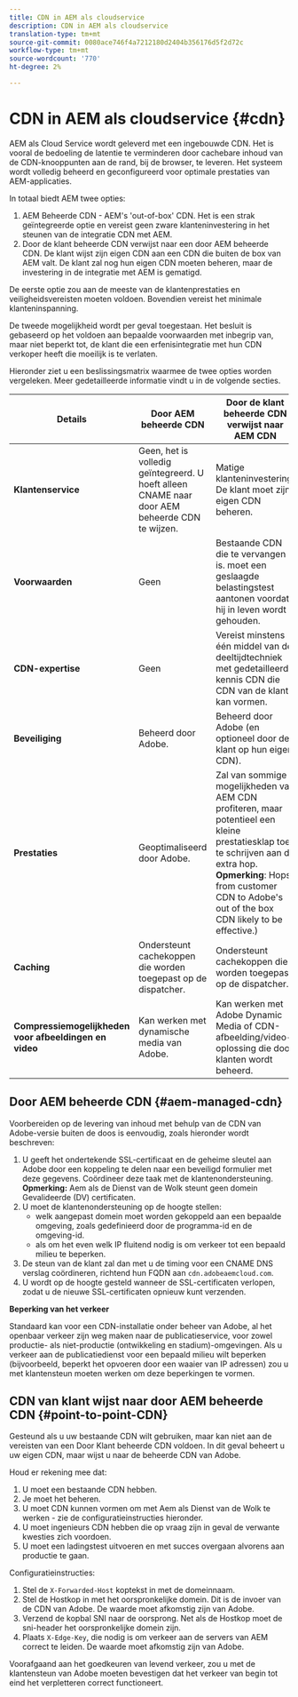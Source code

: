 ```yaml
---
title: CDN in AEM als cloudservice
description: CDN in AEM als cloudservice
translation-type: tm+mt
source-git-commit: 0080ace746f4a7212180d2404b356176d5f2d72c
workflow-type: tm+mt
source-wordcount: '770'
ht-degree: 2%

---
```



# CDN in AEM als cloudservice {#cdn}

AEM als Cloud Service wordt geleverd met een ingebouwde CDN. Het is vooral de bedoeling de latentie te verminderen door cachebare inhoud van de CDN-knooppunten aan de rand, bij de browser, te leveren. Het systeem wordt volledig beheerd en geconfigureerd voor optimale prestaties van AEM-applicaties.

In totaal biedt AEM twee opties:

1. AEM Beheerde CDN - AEM&#39;s &#39;out-of-box&#39; CDN. Het is een strak geïntegreerde optie en vereist geen zware klanteninvestering in het steunen van de integratie CDN met AEM.
1. Door de klant beheerde CDN verwijst naar een door AEM beheerde CDN. De klant wijst zijn eigen CDN aan een CDN die buiten de box van AEM valt. De klant zal nog hun eigen CDN moeten beheren, maar de investering in de integratie met AEM is gematigd.

De eerste optie zou aan de meeste van de klantenprestaties en veiligheidsvereisten moeten voldoen. Bovendien vereist het minimale klanteninspanning.

De tweede mogelijkheid wordt per geval toegestaan. Het besluit is gebaseerd op het voldoen aan bepaalde voorwaarden met inbegrip van, maar niet beperkt tot, de klant die een erfenisintegratie met hun CDN verkoper heeft die moeilijk is te verlaten.

Hieronder ziet u een beslissingsmatrix waarmee de twee opties worden vergeleken. Meer gedetailleerde informatie vindt u in de volgende secties.

| Details | Door AEM beheerde CDN | Door de klant beheerde CDN verwijst naar AEM CDN |
|---|---|---|
| **Klantenservice** | Geen, het is volledig geïntegreerd. U hoeft alleen CNAME naar door AEM beheerde CDN te wijzen. | Matige klanteninvestering. De klant moet zijn eigen CDN beheren. |
| **Voorwaarden** | Geen | Bestaande CDN die te vervangen is. moet een geslaagde belastingstest aantonen voordat hij in leven wordt gehouden. |
| **CDN-expertise** | Geen | Vereist minstens één middel van de deeltijdtechniek met gedetailleerde kennis CDN die CDN van de klant kan vormen. |
| **Beveiliging** | Beheerd door Adobe. | Beheerd door Adobe (en optioneel door de klant op hun eigen CDN). |
| **Prestaties** | Geoptimaliseerd door Adobe. | Zal van sommige mogelijkheden van AEM CDN profiteren, maar potentieel een kleine prestatiesklap toe te schrijven aan de extra hop. **Opmerking**: Hops from customer CDN to Adobe&#39;s out of the box CDN likely to be effective.) |
| **Caching** | Ondersteunt cachekoppen die worden toegepast op de dispatcher. | Ondersteunt cachekoppen die worden toegepast op de dispatcher. |
| **Compressiemogelijkheden voor afbeeldingen en video** | Kan werken met dynamische media van Adobe. | Kan werken met Adobe Dynamic Media of CDN-afbeelding/video-oplossing die door klanten wordt beheerd. |

## Door AEM beheerde CDN  {#aem-managed-cdn}

Voorbereiden op de levering van inhoud met behulp van de CDN van Adobe-versie buiten de doos is eenvoudig, zoals hieronder wordt beschreven:

1. U geeft het ondertekende SSL-certificaat en de geheime sleutel aan Adobe door een koppeling te delen naar een beveiligd formulier met deze gegevens. Coördineer deze taak met de klantenondersteuning.
   **Opmerking:** Aem als de Dienst van de Wolk steunt geen domein Gevalideerde (DV) certificaten.
1. U moet de klantenondersteuning op de hoogte stellen:
   * welk aangepast domein moet worden gekoppeld aan een bepaalde omgeving, zoals gedefinieerd door de programma-id en de omgeving-id.
   * als om het even welk IP fluitend nodig is om verkeer tot een bepaald milieu te beperken.
1. De steun van de klant zal dan met u de timing voor een CNAME DNS verslag coördineren, richtend hun FQDN aan `cdn.adobeaemcloud.com`.
1. U wordt op de hoogte gesteld wanneer de SSL-certificaten verlopen, zodat u de nieuwe SSL-certificaten opnieuw kunt verzenden.

**Beperking van het verkeer**

Standaard kan voor een CDN-installatie onder beheer van Adobe, al het openbaar verkeer zijn weg maken naar de publicatieservice, voor zowel productie- als niet-productie (ontwikkeling en stadium)-omgevingen. Als u verkeer aan de publicatiedienst voor een bepaald milieu wilt beperken (bijvoorbeeld, beperkt het opvoeren door een waaier van IP adressen) zou u met klantensteun moeten werken om deze beperkingen te vormen.

## CDN van klant wijst naar door AEM beheerde CDN {#point-to-point-CDN}

Gesteund als u uw bestaande CDN wilt gebruiken, maar kan niet aan de vereisten van een Door Klant beheerde CDN voldoen. In dit geval beheert u uw eigen CDN, maar wijst u naar de beheerde CDN van Adobe.

Houd er rekening mee dat:

1. U moet een bestaande CDN hebben.
1. Je moet het beheren.
1. U moet CDN kunnen vormen om met Aem als Dienst van de Wolk te werken - zie de configuratieinstructies hieronder.
1. U moet ingenieurs CDN hebben die op vraag zijn in geval de verwante kwesties zich voordoen.
1. U moet een ladingstest uitvoeren en met succes overgaan alvorens aan productie te gaan.

Configuratieinstructies:

1. Stel de `X-Forwarded-Host` koptekst in met de domeinnaam.
1. Stel de Hostkop in met het oorspronkelijke domein. Dit is de invoer van de CDN van Adobe. De waarde moet afkomstig zijn van Adobe.
1. Verzend de kopbal SNI naar de oorsprong. Net als de Hostkop moet de sni-header het oorspronkelijke domein zijn.
1. Plaats `X-Edge-Key`, die nodig is om verkeer aan de servers van AEM correct te leiden. De waarde moet afkomstig zijn van Adobe.

Voorafgaand aan het goedkeuren van levend verkeer, zou u met de klantensteun van Adobe moeten bevestigen dat het verkeer van begin tot eind het verpletteren correct functioneert.
